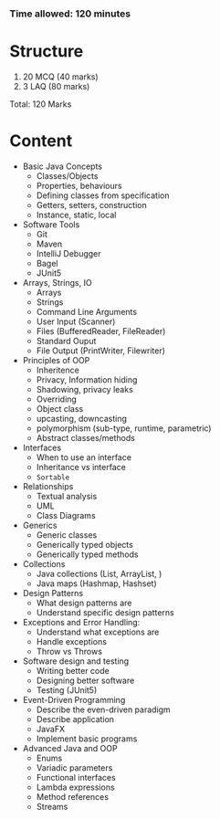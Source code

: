 ### Time allowed: 120 minutes
# Structure
1. 20 MCQ (40 marks)
2. 3 LAQ (80 marks)

Total: 120 Marks


# Content
- Basic Java Concepts
	- Classes/Objects
	- Properties, behaviours
	- Defining classes from specification
	- Getters, setters, construction
	- Instance, static, local
- Software Tools
	- Git
	- Maven
	- IntelliJ Debugger
	- Bagel
	- JUnit5
- Arrays, Strings, IO
	- Arrays
	- Strings
	- Command Line Arguments
	- User Input (Scanner)
	- Files (BufferedReader, FileReader)
	- Standard Ouput
	- File Output (PrintWriter, Filewriter)
- Principles of OOP
	- Inheritence
	- Privacy, Information hiding
	- Shadowing, privacy leaks
	- Overriding
	- Object class
	- upcasting, downcasting
	- polymorphism (sub-type, runtime, parametric)
	- Abstract classes/methods
- Interfaces
	- When to use an interface
	- Inheritance vs interface
	- `Sortable`
- Relationships
	- Textual analysis
	- UML
	- Class Diagrams
- Generics
	- Generic classes
	- Generically typed objects
	- Generically typed methods
- Collections
	- Java collections (List, ArrayList, )
	- Java maps (Hashmap, Hashset)
- Design Patterns
	- What design patterns are
	- Understand specific design patterns
- Exceptions and Error Handling:
	- Understand what exceptions are
	- Handle exceptions
	- Throw vs Throws
- Software design and testing
	- Writing better code
	- Designing better software
	- Testing (JUnit5)
- Event-Driven Programming
	- Describe the even-driven paradigm
	- Describe application
	- JavaFX
	- Implement basic programs
- Advanced Java and OOP
	- Enums
	- Variadic parameters
	- Functional interfaces
	- Lambda expressions
	- Method references
	- Streams